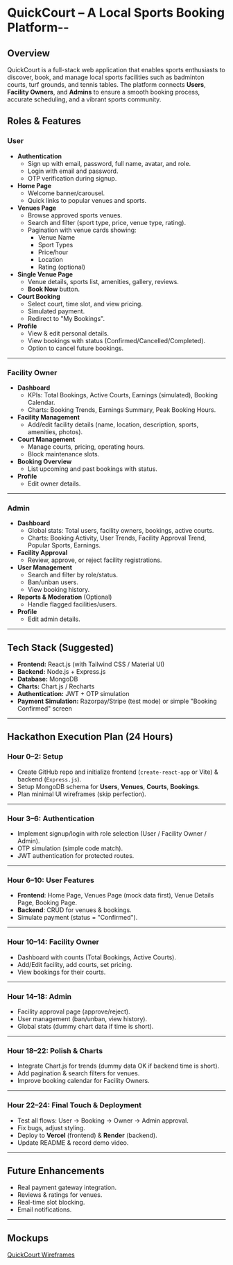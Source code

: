# QuickCourt – A Local Sports Booking Platform--
            
## Overview
QuickCourt is a full-stack web application that enables sports enthusiasts to discover, book, and manage local sports facilities such as badminton courts, turf grounds, and tennis tables. The platform connects **Users**, **Facility Owners**, and **Admins** to ensure a smooth booking process, accurate scheduling, and a vibrant sports community.

## Roles & Features

### **User**
- **Authentication**
  - Sign up with email, password, full name, avatar, and role.
  - Login with email and password.
  - OTP verification during signup.
- **Home Page**
  - Welcome banner/carousel.
  - Quick links to popular venues and sports.
- **Venues Page**
  - Browse approved sports venues.
  - Search and filter (sport type, price, venue type, rating).
  - Pagination with venue cards showing:
    - Venue Name
    - Sport Types
    - Price/hour
    - Location
    - Rating (optional)
- **Single Venue Page**
  - Venue details, sports list, amenities, gallery, reviews.
  - **Book Now** button.
- **Court Booking**
  - Select court, time slot, and view pricing.
  - Simulated payment.
  - Redirect to "My Bookings".
- **Profile**
  - View & edit personal details.
  - View bookings with status (Confirmed/Cancelled/Completed).
  - Option to cancel future bookings.

---

### **Facility Owner**
- **Dashboard**
  - KPIs: Total Bookings, Active Courts, Earnings (simulated), Booking Calendar.
  - Charts: Booking Trends, Earnings Summary, Peak Booking Hours.
- **Facility Management**
  - Add/edit facility details (name, location, description, sports, amenities, photos).
- **Court Management**
  - Manage courts, pricing, operating hours.
  - Block maintenance slots.
- **Booking Overview**
  - List upcoming and past bookings with status.
- **Profile**
  - Edit owner details.

---

### **Admin**
- **Dashboard**
  - Global stats: Total users, facility owners, bookings, active courts.
  - Charts: Booking Activity, User Trends, Facility Approval Trend, Popular Sports, Earnings.
- **Facility Approval**
  - Review, approve, or reject facility registrations.
- **User Management**
  - Search and filter by role/status.
  - Ban/unban users.
  - View booking history.
- **Reports & Moderation** (Optional)
  - Handle flagged facilities/users.
- **Profile**
  - Edit admin details.

---

## Tech Stack (Suggested)
- **Frontend:** React.js (with Tailwind CSS / Material UI)
- **Backend:** Node.js + Express.js
- **Database:** MongoDB
- **Charts:** Chart.js / Recharts
- **Authentication:** JWT + OTP simulation
- **Payment Simulation:** Razorpay/Stripe (test mode) or simple "Booking Confirmed" screen

---

## Hackathon Execution Plan (24 Hours)

### **Hour 0–2: Setup**
- Create GitHub repo and initialize frontend (`create-react-app` or Vite) & backend (`Express.js`).
- Setup MongoDB schema for **Users**, **Venues**, **Courts**, **Bookings**.
- Plan minimal UI wireframes (skip perfection).

---

### **Hour 3–6: Authentication**
- Implement signup/login with role selection (User / Facility Owner / Admin).
- OTP simulation (simple code match).
- JWT authentication for protected routes.

---

### **Hour 6–10: User Features**
- **Frontend**: Home Page, Venues Page (mock data first), Venue Details Page, Booking Page.
- **Backend**: CRUD for venues & bookings.
- Simulate payment (status = "Confirmed").

---

### **Hour 10–14: Facility Owner**
- Dashboard with counts (Total Bookings, Active Courts).
- Add/Edit facility, add courts, set pricing.
- View bookings for their courts.

---

### **Hour 14–18: Admin**
- Facility approval page (approve/reject).
- User management (ban/unban, view history).
- Global stats (dummy chart data if time is short).

---

### **Hour 18–22: Polish & Charts**
- Integrate Chart.js for trends (dummy data OK if backend time is short).
- Add pagination & search filters for venues.
- Improve booking calendar for Facility Owners.

---

### **Hour 22–24: Final Touch & Deployment**
- Test all flows: User → Booking → Owner → Admin approval.
- Fix bugs, adjust styling.
- Deploy to **Vercel** (frontend) & **Render** (backend).
- Update README & record demo video.

---

## Future Enhancements
- Real payment gateway integration.
- Reviews & ratings for venues.
- Real-time slot blocking.
- Email notifications.

---

## Mockups
[QuickCourt Wireframes](https://link.excalidraw.com/l/65VNwvy7c4X/AU4FuaybEgm)
